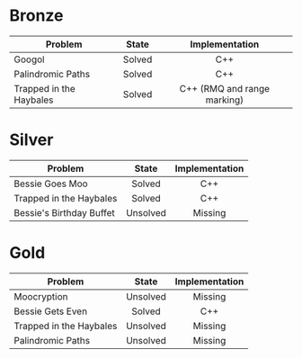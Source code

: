 # Bronze
| Problem        | State           | Implementation  |
| -------------  |:---------------:| :--------------:|
| Googol | Solved          | C++            |
| Palindromic Paths | Solved          | C++            |
| Trapped in the Haybales | Solved          | C++ (RMQ and range marking)           |
# Silver
| Problem        | State           | Implementation  |
| ------------- |:---------------:| :--------------:|
| Bessie Goes Moo | Solved          | C++            |
| Trapped in the Haybales | Solved          | C++            |
| Bessie's Birthday Buffet | Unsolved          | Missing            |
# Gold
| Problem        | State           | Implementation  |
| ------------- |:---------------:| :--------------:|
| Moocryption | Unsolved          | Missing            |
| Bessie Gets Even | Solved          | C++            |
| Trapped in the Haybales | Unsolved          | Missing            |
| Palindromic Paths | Unsolved          | Missing            |

